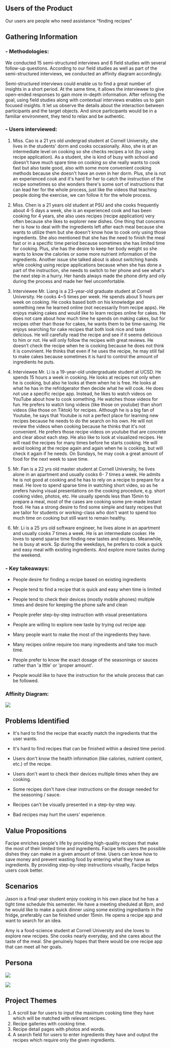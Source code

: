 ## Users of the Product

Our users are people who need assistance “finding recipes”

## Gathering Information

### - Methodologies:

We conducted 15 semi-structured interviews and 6 field studies with several follow-up questions. According to our field studies as well as part of the semi-structured interviews, we conducted an affinity diagram accordingly.

Semi-structured interviews could enable us to find a great number of insights in a short period. At the same time, it allows the interviewee to give open-ended responses to gain more in-depth information. After refining the goal, using field studies along with contextual interviews enables us to gain focused insights. It let us observe the details about the interaction between participants and the target objects. And since participants would be in a familiar environment, they tend to relax and be authentic.

### - Users interviewed:

1. Miss. Cao is a 21 yrs old undergrad student at Cornell University, she lives in the students' dorm and cooks occasionally. Also, she is at an intermediate level on cooking so she checks recipes a lot (by using recipe application). As a student, she is kind of busy with school and doesn't have much spare time on cooking so she really wants to cook fast but also taste good, also with some more convenient cooking methods because she doesn't have an oven in her dorm. Plus, she is not an experienced cook and it's hard for her to catch the instruction of the recipe sometimes so she wonders there's some sort of instructions that can lead her for the whole process, just like the videos that teaching people doing the exercise, we can follow it for the whole process.

2. Miss. Chen is a 21 years old student at PSU and she cooks frequently about 4-5 days a week, she is an experienced cook and has been cooking for 4 years, she also uses recipes (recipe application) very often because she likes to explorer new dishes. One thing that concerns her is how to deal with the ingredients left after each meal because she wants to utilize them but she doesn't know how to cook only using those ingredients. She also mentioned that she has the need to finish the meal fast or in a specific time period because sometimes she has limited time for cooking. Plus, she has the desire to keep her body weight so she wants to know the calories or some more nutrient information of the ingredients. Another issue she talked about is about switching hands while cooking using recipe applications because when she has done a part of the instruction, she needs to switch to her phone and see what's the next step in a hurry. Her hands always made the phone dirty and oily during the process and made her feel uncomfortable.

3. Interviewee Mr. Liang is a 23-year-old graduate student at Cornell University. He cooks 4~5 times per week. He spends about 5 hours per week on cooking. He cooks based both on his knowledge and something new he learned online (not necessarily from recipe apps). He enjoys making cakes and would like to learn recipes online for cakes. He does not care about how much time he spends on making cakes, but for recipes other than those for cakes, he wants them to be time-saving. He enjoys searching for cake recipes that both look nice and taste delicious. He will carefully read the recipe and see if it seems delicious to him or not. He will only follow the recipes with great reviews. He doesn’t check the recipe when he is cooking because he does not think it is convinient. He thinks that even if he uses the recipe, he may still fail to make cakes because sometimes it is hard to control the amount of ingredients he puts.

4. Interviewee Mr. Li is a 19-year-old undergraduate student at UCSD. He spends 15 hours a week in cooking. He looks at recipes not only when he is cooking, but also he looks at them when he is free. He looks at what he has in the refridgerator then decide what he will cook. He does not use a specific recipe app. Instead, he likes to watch videos on YouTube about how to cook something. He watches those videos for fun. He prefers to watch long videos (like those on youtube) than short videos (like those on Tiktok) for recipes. Although he is a big fan of Youtube, he says that Youtube is not a perfect place for learning new recipes because he needs to do the search on his own. He will not review the videos when cooking because he thinks that it's not convenient. He prefers those recipe videos on youtube that are concrete and clear about each step. He also like to look at visualized recipes. He will read the recipes for many times before he starts cooking. He will avoid looking at the recipe again and again when he is cooking, but will check it again if he needs. On Sundays, he may cook a great amount of food for the next week to save time.

5. Mr. Fan is a 22 yrs old master student at Cornell University, he lives alone in an apartment and usually cooks 6- 7 times a week. He admits he is not good at cooking and he has to rely on a recipe to prepare for a meal. He love to spend sparse time in watching short video, so as he prefers having visual presentations on the cooking procedure, e.g. short cooking video, photos, etc. He usually spends less than 15min to prepare a meal, most of the cases are cooking some pre-made instant food. He has a strong desire to find some simple and tasty recipes that are tailor for students or working-class who don't want to spend too much time on cooking but still want to remain healthy.

6. Mr. Li is a 25 yrs old software engineer, he lives alone in an apartment and usually cooks 7 times a week. He is an intermediate cooker. He loves to spend sparse time finding new tastes and recipes. Meanwhile, he is busy at work. Sp during the weekdays, he prefers to cook a quick and easy meal with existing ingredients. And explore more tastes during the weekend.

### - Key takeaways:

- People desire for finding a recipe based on existing ingredients

- People tend to find a recipe that is quick and easy when time is limited

- People tend to check their devices (mostly mobile phones) multiple times and desire for keeping the phone safe and clean

- People prefer step-by-step instruction with visual presentations

- People are willing to explore new taste by trying out recipe app

- Many people want to make the most of the ingredients they have.

- Many recipes online require too many ingredients and take too much time.

- People prefer to know the exact dosage of the seasonings or sauces rather than 'a lttle' or 'proper amount'.

- People would like to have the instruction for the whole process that can be followed.

### Affinity Diagram:

![](affinity_diagram.jpg)

## Problems Identified

- It's hard to find the recipe that exactly match the ingredients that the user wants.

- It's hard to find recipes that can be finished within a desired time period.

- Users don't know the health information (like calories, nutrient content, etc.) of the recipe.

- Users don't want to check their devices multiple times when they are cooking.

- Some recipes don't have clear instructions on the dosage needed for the seasoning / sauce.

- Recipes can't be visually presented in a step-by-step way.

- Bad recipes may hurt the users' experience.


## Value Propositions

Facipe enriches people's life by providing high-quality recipes that make the most of their limited time and ingredients. Facipe tells users the possible dishes they can make in a given amount of time. Users can know how to save money and prevent wasting food by entering what they have as ingredients. By providing step-by-step instructions visually, Facipe helps users cook better.

## Scenarios

Jason is a final-year student enjoy cooking in his own place but he has a tight time schedule this semester. He have a meeting sheduled at 8pm, and he would like to make a quick dinner using some existing ingrediants in the fridge, preferably can be finished under 15min. He opens a recipe app and want to search for an idea.

Amy is a food-science student at Cornell University and she loves to explore new recipes. She cooks nearly everyday, and she cares about the taste of the meal. She genuinely hopes that there would be one recipe app that can meet all her goals.

## Persona

![](Persona1.jpg)

![](Persona2.jpg)


## Project Themes

1. A scroll bar for users to input the maximum cooking time they have which will be matched with relevant recipes.
2. Recipe galleries with cooking time.
3. Recipe detail pages with photos and words.
4. A search field for users to enter ingredients they have and output the recipes which require only the given ingredients.
